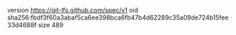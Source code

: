 version https://git-lfs.github.com/spec/v1
oid sha256:fbdf3f60a3abaf5ca6ee398bca6fb47b4d62289c35a09de724b15fee33d4688f
size 489
